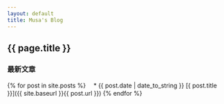 ```yaml
---
layout: default
title: Musa's Blog
---
```

## {{ page.title }}
### 最新文章

{% for post in site.posts %}
　* {{ post.date | date_to_string }} [{ post.title }}]({{ site.baseurl }}{{ post.url }})
{% endfor %}

